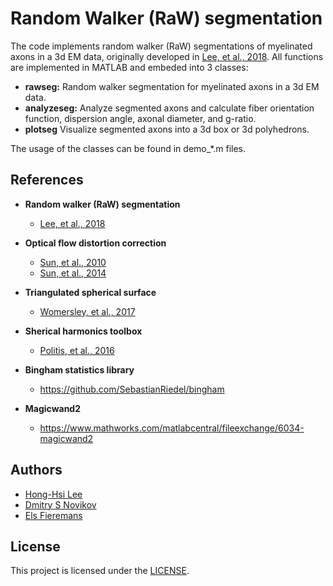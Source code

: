 # Random Walker (RaW) segmentation

The code implements random walker (RaW) segmentations of myelinated axons in a 3d EM data, originally developed in [Lee, et al., 2018](https://doi.org/). All functions are implemented in MATLAB and embeded into 3 classes:

* **rawseg:** Random walker segmentation for myelinated axons in a 3d EM data.
* **analyzeseg:** Analyze segmented axons and calculate fiber orientation function, dispersion angle, axonal diameter, and g-ratio.
* **plotseg** Visualize segmented axons into a 3d box or 3d polyhedrons.

The usage of the classes can be found in demo_\*.m files.

## References
* **Random walker (RaW) segmentation**
  - [Lee, et al., 2018](https://doi.org/)

* **Optical flow distortion correction**
  - [Sun, et al., 2010](https://doi.org/)
  - [Sun, et al., 2014](https://doi.org/)
  
* **Triangulated spherical surface**
  - [Womersley, et al., 2017](https://doi.org/)

* **Sherical harmonics toolbox**
  - [Politis, et al., 2016](https://doi.org/)
  
* **Bingham statistics library**
  - https://github.com/SebastianRiedel/bingham
  
* **Magicwand2**
  - https://www.mathworks.com/matlabcentral/fileexchange/6034-magicwand2

## Authors
* [Hong-Hsi Lee](http://www.diffusion-mri.com/people/hong-hsi-lee)
* [Dmitry S Novikov](http://www.diffusion-mri.com/people/dmitry-novikov)
* [Els Fieremans](http://www.diffusion-mri.com/people/els-fieremans)

## License
This project is licensed under the [LICENSE](https://github.com/NYU-DiffusionMRI/monte-carlo-simulation-recipes/blob/example1/LICENSE).
